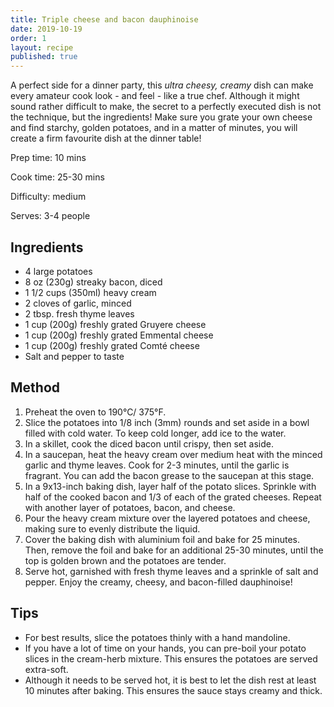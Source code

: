 ```yaml
---
title: Triple cheese and bacon dauphinoise
date: 2019-10-19
order: 1
layout: recipe
published: true
---
```

A perfect side for a dinner party, this *ultra cheesy, creamy* dish can make every amateur cook look - and feel - like a true chef. Although it might sound rather difficult to make, the secret to a perfectly executed dish is not the technique, but the ingredients! Make sure you grate your own cheese and find starchy, golden potatoes, and in a matter of minutes, you will create a firm favourite dish at the dinner table!

P﻿rep time: 10 mins

C﻿ook time: 25-30 mins

D﻿ifficulty: medium

S﻿erves: 3-4 people

## Ingredients

* 4 large potatoes
* 8 oz (230g) streaky bacon, diced
* 1 1/2 cups (350ml) heavy cream
* 2 cloves of garlic, minced
* 2 tbsp. fresh thyme leaves
* 1 cup (200g) freshly grated Gruyere cheese
* 1 cup (200g) freshly grated Emmental cheese
* 1 cup (200g) freshly grated Comté cheese
* Salt and pepper to taste

## Method

1. Preheat the oven to 190°C/ 375°F.
2. Slice the potatoes into 1/8 inch (3mm) rounds and set aside in a bowl filled with cold water. To keep cold longer, add ice to the water.
3. In a skillet, cook the diced bacon until crispy, then set aside.
4. In a saucepan, heat the heavy cream over medium heat with the minced garlic and thyme leaves. Cook for 2-3 minutes, until the garlic is fragrant. You can add the bacon grease to the saucepan at this stage. 
5. In a 9x13-inch baking dish, layer half of the potato slices. Sprinkle with half of the cooked bacon and 1/3 of each of the grated cheeses. Repeat with another layer of potatoes, bacon, and cheese.
6. Pour the heavy cream mixture over the layered potatoes and cheese, making sure to evenly distribute the liquid.
7. Cover the baking dish with aluminium foil and bake for 25 minutes. Then, remove the foil and bake for an additional 25-30 minutes, until the top is golden brown and the potatoes are tender.
8. Serve hot, garnished with fresh thyme leaves and a sprinkle of salt and pepper. Enjoy the creamy, cheesy, and bacon-filled dauphinoise!



## T﻿ips

* For best results, slice the potatoes thinly with a hand mandoline. 
* I﻿f you have a lot of time on your hands, you can pre-boil your potato slices in the cream-herb mixture. This ensures the potatoes are served extra-soft. 
* A﻿lthough it needs to be served hot, it is best to let the dish rest at least 10 minutes after baking. This ensures the sauce stays creamy and thick.
